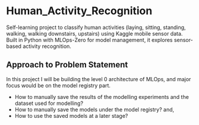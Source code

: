 # Human_Activity_Recognition
Self-learning project to classify human activities (laying, sitting, standing, walking, walking downstairs, upstairs) using Kaggle mobile sensor data. Built in Python with MLOps-Zero for model management, it explores sensor-based activity recognition.

## Approach to Problem Statement
In this project I will be building the level 0 architecture of MLOps, and  major focus would be on the model registry part. 

* How to manually save the results of the modelling experiments and the dataset used for modelling?
* How to manually save the models under the model registry? and,
* How to use the saved models at a later stage?
